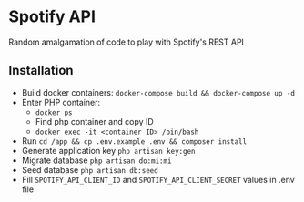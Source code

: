 # Spotify API

Random amalgamation of code to play with Spotify's REST API

## Installation

- Build docker containers: `docker-compose build && docker-compose up -d`
- Enter PHP container:
  - `docker ps`
  - Find php container and copy ID
  - `docker exec -it <container ID> /bin/bash`
- Run `cd /app && cp .env.example .env && composer install`
- Generate application key `php artisan key:gen`
- Migrate database `php artisan do:mi:mi`
- Seed database `php artisan db:seed`
- Fill `SPOTIFY_API_CLIENT_ID` and `SPOTIFY_API_CLIENT_SECRET` values in .env file